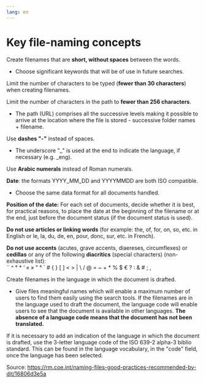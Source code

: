 ```yaml
---
lang: en
---
```


# Key file-naming concepts  

Create filenames that are **short, without spaces** between the words.
- Choose significant keywords that will be of use in future searches.  

Limit the number of characters to be typed (**fewer than 30 characters**) when creating filenames.  

Limit the number of characters in the path to **fewer than 256 characters**.  
- The path (URL) comprises all the successive levels making it possible to arrive at the location where the file is stored - successive folder names + filename.

Use **dashes "-"** instead of spaces.  
- The underscore "_" is used at the end to indicate the language, if necessary (e.g. _eng).

Use **Arabic numerals** instead of Roman numerals.  

**Date**: the formats YYYY_MM_DD and YYYYMMDD are both ISO compatible.  
- Choose the same data format for all documents handled.  

**Position of the date:** For each set of documents, decide whether it is best, for practical reasons, to place the date at the beginning of the filename or at the end, just before the document status (if the document status is used).  

**Do not use articles or linking words** (for example: the, of, for, on, so, etc. in English or le, la, du, de, en, pour, donc, sur, etc. in French).  

**Do not use accents** (acutes, grave accents, diaereses, circumflexes) or **cedillas** or any of the following **diacritics** (special characters) (non-exhaustive list):  
¨ ^ ° * ‘ « » " ° \` # { } [ ] < > | \ / @ = ~ + * % $ € ? : & # ; ,  

Create filenames in the language in which the document is drafted.  
- Give files meaningful names which will enable a maximum number of users to find them easily using the search tools. If the filenames are in the language used to draft the document, the language code will enable users to see that the document is available in other languages. **The absence of a language code means that the document has not been translated.**

If it is necessary to add an indication of the language in which the document is drafted, use the 3-letter language code of the ISO 639-2 alpha-3 biblio standard. This can be found in the language vocabulary, in the "code" field, once the language has been selected.

Source: https://rm.coe.int/naming-files-good-practices-recommended-by-dit/16806d3e5a